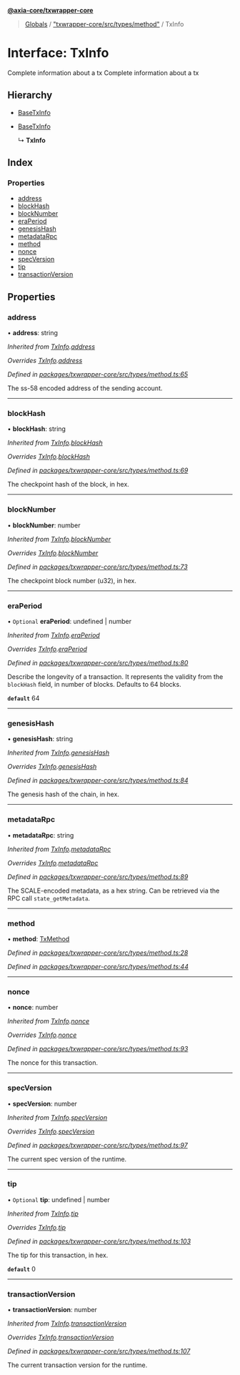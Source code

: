 **[@axia-core/txwrapper-core](../README.md)**

> [Globals](../globals.md) / ["txwrapper-core/src/types/method"](../modules/_txwrapper_core_src_types_method_.md) / TxInfo

# Interface: TxInfo

Complete information about a tx
Complete information about a tx

## Hierarchy

* [BaseTxInfo](_txwrapper_core_src_types_method_.basetxinfo.md)

* [BaseTxInfo](_txwrapper_core_src_types_method_.basetxinfo.md)

  ↳ **TxInfo**

## Index

### Properties

* [address](_txwrapper_core_src_types_method_.txinfo.md#address)
* [blockHash](_txwrapper_core_src_types_method_.txinfo.md#blockhash)
* [blockNumber](_txwrapper_core_src_types_method_.txinfo.md#blocknumber)
* [eraPeriod](_txwrapper_core_src_types_method_.txinfo.md#eraperiod)
* [genesisHash](_txwrapper_core_src_types_method_.txinfo.md#genesishash)
* [metadataRpc](_txwrapper_core_src_types_method_.txinfo.md#metadatarpc)
* [method](_txwrapper_core_src_types_method_.txinfo.md#method)
* [nonce](_txwrapper_core_src_types_method_.txinfo.md#nonce)
* [specVersion](_txwrapper_core_src_types_method_.txinfo.md#specversion)
* [tip](_txwrapper_core_src_types_method_.txinfo.md#tip)
* [transactionVersion](_txwrapper_core_src_types_method_.txinfo.md#transactionversion)

## Properties

### address

•  **address**: string

*Inherited from [TxInfo](_txwrapper_core_src_types_method_.txinfo.md).[address](_txwrapper_core_src_types_method_.txinfo.md#address)*

*Overrides [TxInfo](_txwrapper_core_src_types_method_.txinfo.md).[address](_txwrapper_core_src_types_method_.txinfo.md#address)*

*Defined in [packages/txwrapper-core/src/types/method.ts:65](https://github.com/axia-core/txwrapper-core/blob/731a943/packages/txwrapper-core/src/types/method.ts#L65)*

The ss-58 encoded address of the sending account.

___

### blockHash

•  **blockHash**: string

*Inherited from [TxInfo](_txwrapper_core_src_types_method_.txinfo.md).[blockHash](_txwrapper_core_src_types_method_.txinfo.md#blockhash)*

*Overrides [TxInfo](_txwrapper_core_src_types_method_.txinfo.md).[blockHash](_txwrapper_core_src_types_method_.txinfo.md#blockhash)*

*Defined in [packages/txwrapper-core/src/types/method.ts:69](https://github.com/axia-core/txwrapper-core/blob/731a943/packages/txwrapper-core/src/types/method.ts#L69)*

The checkpoint hash of the block, in hex.

___

### blockNumber

•  **blockNumber**: number

*Inherited from [TxInfo](_txwrapper_core_src_types_method_.txinfo.md).[blockNumber](_txwrapper_core_src_types_method_.txinfo.md#blocknumber)*

*Overrides [TxInfo](_txwrapper_core_src_types_method_.txinfo.md).[blockNumber](_txwrapper_core_src_types_method_.txinfo.md#blocknumber)*

*Defined in [packages/txwrapper-core/src/types/method.ts:73](https://github.com/axia-core/txwrapper-core/blob/731a943/packages/txwrapper-core/src/types/method.ts#L73)*

The checkpoint block number (u32), in hex.

___

### eraPeriod

• `Optional` **eraPeriod**: undefined \| number

*Inherited from [TxInfo](_txwrapper_core_src_types_method_.txinfo.md).[eraPeriod](_txwrapper_core_src_types_method_.txinfo.md#eraperiod)*

*Overrides [TxInfo](_txwrapper_core_src_types_method_.txinfo.md).[eraPeriod](_txwrapper_core_src_types_method_.txinfo.md#eraperiod)*

*Defined in [packages/txwrapper-core/src/types/method.ts:80](https://github.com/axia-core/txwrapper-core/blob/731a943/packages/txwrapper-core/src/types/method.ts#L80)*

Describe the longevity of a transaction. It represents the validity from
the `blockHash` field, in number of blocks. Defaults to 64 blocks.

**`default`** 64

___

### genesisHash

•  **genesisHash**: string

*Inherited from [TxInfo](_txwrapper_core_src_types_method_.txinfo.md).[genesisHash](_txwrapper_core_src_types_method_.txinfo.md#genesishash)*

*Overrides [TxInfo](_txwrapper_core_src_types_method_.txinfo.md).[genesisHash](_txwrapper_core_src_types_method_.txinfo.md#genesishash)*

*Defined in [packages/txwrapper-core/src/types/method.ts:84](https://github.com/axia-core/txwrapper-core/blob/731a943/packages/txwrapper-core/src/types/method.ts#L84)*

The genesis hash of the chain, in hex.

___

### metadataRpc

•  **metadataRpc**: string

*Inherited from [TxInfo](_txwrapper_core_src_types_method_.txinfo.md).[metadataRpc](_txwrapper_core_src_types_method_.txinfo.md#metadatarpc)*

*Overrides [TxInfo](_txwrapper_core_src_types_method_.txinfo.md).[metadataRpc](_txwrapper_core_src_types_method_.txinfo.md#metadatarpc)*

*Defined in [packages/txwrapper-core/src/types/method.ts:89](https://github.com/axia-core/txwrapper-core/blob/731a943/packages/txwrapper-core/src/types/method.ts#L89)*

The SCALE-encoded metadata, as a hex string. Can be retrieved via the RPC
call `state_getMetadata`.

___

### method

•  **method**: [TxMethod](_txwrapper_core_src_types_method_.txmethod.md)

*Defined in [packages/txwrapper-core/src/types/method.ts:28](https://github.com/axia-core/txwrapper-core/blob/731a943/packages/txwrapper-core/src/types/method.ts#L28)*

*Defined in [packages/txwrapper-core/src/types/method.ts:44](https://github.com/axia-core/txwrapper-core/blob/731a943/packages/txwrapper-core/src/types/method.ts#L44)*

___

### nonce

•  **nonce**: number

*Inherited from [TxInfo](_txwrapper_core_src_types_method_.txinfo.md).[nonce](_txwrapper_core_src_types_method_.txinfo.md#nonce)*

*Overrides [TxInfo](_txwrapper_core_src_types_method_.txinfo.md).[nonce](_txwrapper_core_src_types_method_.txinfo.md#nonce)*

*Defined in [packages/txwrapper-core/src/types/method.ts:93](https://github.com/axia-core/txwrapper-core/blob/731a943/packages/txwrapper-core/src/types/method.ts#L93)*

The nonce for this transaction.

___

### specVersion

•  **specVersion**: number

*Inherited from [TxInfo](_txwrapper_core_src_types_method_.txinfo.md).[specVersion](_txwrapper_core_src_types_method_.txinfo.md#specversion)*

*Overrides [TxInfo](_txwrapper_core_src_types_method_.txinfo.md).[specVersion](_txwrapper_core_src_types_method_.txinfo.md#specversion)*

*Defined in [packages/txwrapper-core/src/types/method.ts:97](https://github.com/axia-core/txwrapper-core/blob/731a943/packages/txwrapper-core/src/types/method.ts#L97)*

The current spec version of the runtime.

___

### tip

• `Optional` **tip**: undefined \| number

*Inherited from [TxInfo](_txwrapper_core_src_types_method_.txinfo.md).[tip](_txwrapper_core_src_types_method_.txinfo.md#tip)*

*Overrides [TxInfo](_txwrapper_core_src_types_method_.txinfo.md).[tip](_txwrapper_core_src_types_method_.txinfo.md#tip)*

*Defined in [packages/txwrapper-core/src/types/method.ts:103](https://github.com/axia-core/txwrapper-core/blob/731a943/packages/txwrapper-core/src/types/method.ts#L103)*

The tip for this transaction, in hex.

**`default`** 0

___

### transactionVersion

•  **transactionVersion**: number

*Inherited from [TxInfo](_txwrapper_core_src_types_method_.txinfo.md).[transactionVersion](_txwrapper_core_src_types_method_.txinfo.md#transactionversion)*

*Overrides [TxInfo](_txwrapper_core_src_types_method_.txinfo.md).[transactionVersion](_txwrapper_core_src_types_method_.txinfo.md#transactionversion)*

*Defined in [packages/txwrapper-core/src/types/method.ts:107](https://github.com/axia-core/txwrapper-core/blob/731a943/packages/txwrapper-core/src/types/method.ts#L107)*

The current transaction version for the runtime.
